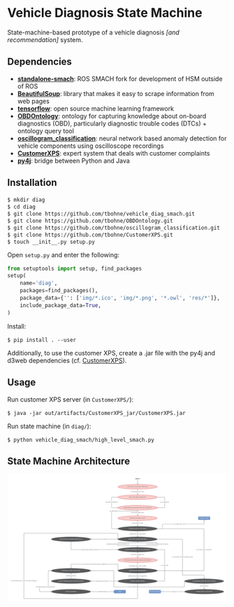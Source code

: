 # Vehicle Diagnosis State Machine

State-machine-based prototype of a vehicle diagnosis *[and recommendation]* system.

## Dependencies

- [**standalone-smach**](https://pypi.org/project/standalone-smach/): ROS SMACH fork for development of HSM outside of ROS
- [**BeautifulSoup**](https://pypi.org/project/beautifulsoup4/): library that makes it easy to scrape information from web pages
- [**tensorflow**](https://pypi.org/project/tensorflow/): open source machine learning framework
- [**OBDOntology**](https://github.com/tbohne/OBDOntology): ontology for capturing knowledge about on-board diagnostics (OBD), particularly diagnostic trouble codes (DTCs) + ontology query tool
- [**oscillogram_classification**](https://github.com/tbohne/oscillogram_classification): neural network based anomaly detection for vehicle components using oscilloscope recordings
- [**CustomerXPS**](https://github.com/tbohne/CustomerXPS): expert system that deals with customer complaints
- [**py4j**](https://www.py4j.org/): bridge between Python and Java

## Installation

```
$ mkdir diag
$ cd diag
$ git clone https://github.com/tbohne/vehicle_diag_smach.git
$ git clone https://github.com/tbohne/OBDOntology.git
$ git clone https://github.com/tbohne/oscillogram_classification.git
$ git clone https://github.com/tbohne/CustomerXPS.git
$ touch __init__.py setup.py
```
Open `setup.py` and enter the following:
```python
from setuptools import setup, find_packages
setup(
    name='diag',
    packages=find_packages(),
    package_data={'': ['img/*.ico', 'img/*.png', '*.owl', 'res/*']},
    include_package_data=True,
)
```
Install:
```
$ pip install . --user
```
Additionally, to use the customer XPS, create a .jar file with the py4j and d3web dependencies (cf. [CustomerXPS](https://github.com/tbohne/CustomerXPS)).

## Usage

Run customer XPS server (in `CustomerXPS/`):
```
$ java -jar out/artifacts/CustomerXPS_jar/CustomerXPS.jar
```
Run state machine (in `diag/`):
```
$ python vehicle_diag_smach/high_level_smach.py
```

## State Machine Architecture

![](img/smach_v9.jpg)
